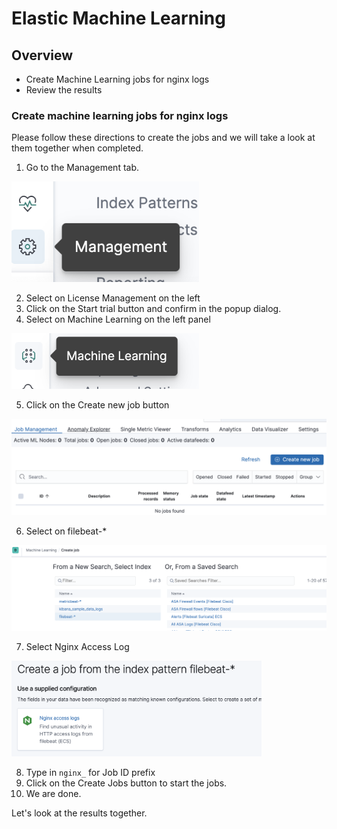 # Elastic Machine Learning

## Overview

* Create Machine Learning jobs for nginx logs
* Review the results

### Create machine learning jobs for nginx logs

Please follow these directions to create the jobs and we will take a look at them together when completed.

1. Go to the Management tab.

<img src="/Labs/images/management.png" width="300">

2. Select on License Management on the left
3. Click on the Start trial button and confirm in the popup dialog.
4. Select on Machine Learning on the left panel

<img src="/Labs/images/ML.png" width="300">

5. Click on the Create new job button

<img src="/Labs/images/createnewjob.png" width="800">

6. Select on filebeat-*

<img src="/Labs/images/filebeat.png" width="800">

7. Select Nginx Access Log

<img src="/Labs/images/nginx.png" width="400">

8. Type in `nginx_` for Job ID prefix
9. Click on the Create Jobs button to start the jobs.
10. We are done.

Let's look at the results together.
